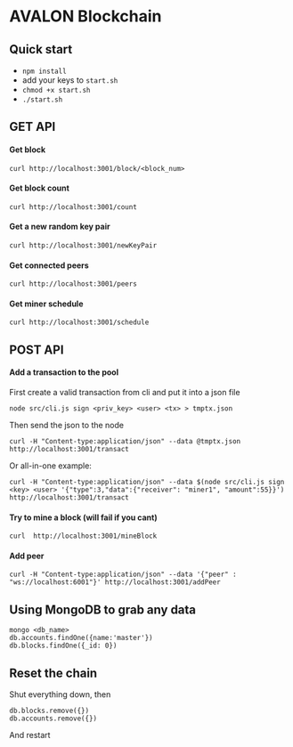 # AVALON Blockchain

## Quick start
* `npm install`
* add your keys to `start.sh`
* `chmod +x start.sh`
* `./start.sh`

## GET API

#### Get block
```
curl http://localhost:3001/block/<block_num>
```

#### Get block count
```
curl http://localhost:3001/count
```

#### Get a new random key pair
```
curl http://localhost:3001/newKeyPair
```

#### Get connected peers
```
curl http://localhost:3001/peers
```

#### Get miner schedule
```
curl http://localhost:3001/schedule
```

## POST API

#### Add a transaction to the pool
First create a valid transaction from cli and put it into a json file
```
node src/cli.js sign <priv_key> <user> <tx> > tmptx.json
```

Then send the json to the node

```
curl -H "Content-type:application/json" --data @tmptx.json http://localhost:3001/transact
```

Or all-in-one example:
```
curl -H "Content-type:application/json" --data $(node src/cli.js sign <key> <user> '{"type":3,"data":{"receiver": "miner1", "amount":55}}') http://localhost:3001/transact
```

#### Try to mine a block (will fail if you cant)
```
curl  http://localhost:3001/mineBlock
``` 

#### Add peer
```
curl -H "Content-type:application/json" --data '{"peer" : "ws://localhost:6001"}' http://localhost:3001/addPeer
```

## Using MongoDB to grab any data
```
mongo <db_name>
db.accounts.findOne({name:'master'})
db.blocks.findOne({_id: 0})
```

## Reset the chain
Shut everything down, then
```
db.blocks.remove({})
db.accounts.remove({})
```
And restart